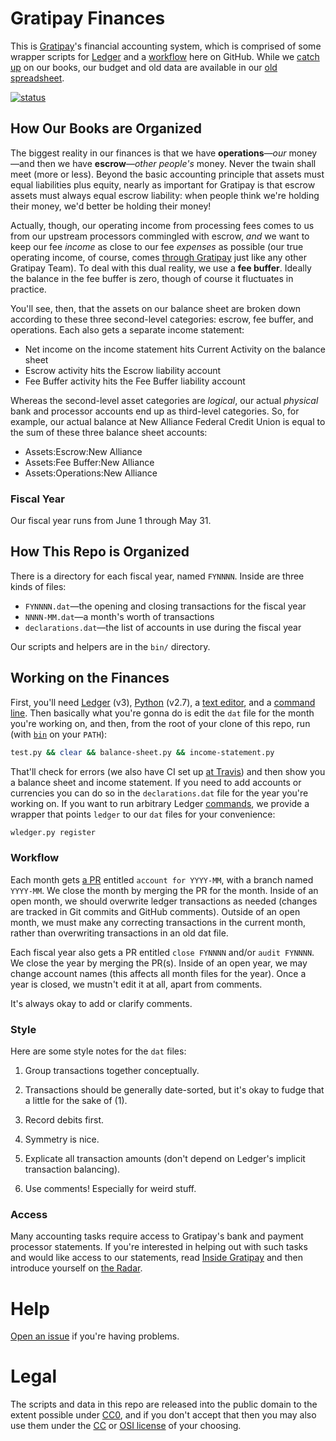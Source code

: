 # Gratipay Finances

This is [Gratipay](https://gratipay.com/)'s financial accounting system, which
is comprised of some wrapper scripts for [Ledger](http://ledger-cli.org/) and a
[workflow](#workflow) here on GitHub. While we [catch
up](https://github.com/gratipay/finances/issues/3) on our books, our budget and
old data are available in our [old
spreadsheet](https://docs.google.com/spreadsheets/d/1p3DpF9ZLEsViBx0685FwJaYN1vVScKVUgXHb2zyqXZg/edit).

[![status](https://api.travis-ci.org/gratipay/finances.svg)](https://travis-ci.org/gratipay/finances)


## How Our Books are Organized

The biggest reality in our finances is that we have **operations**&mdash;*our*
money&mdash;and then we have **escrow**&mdash;*other people's* money. Never the
twain shall meet (more or less). Beyond the basic accounting principle that
assets must equal liabilities plus equity, nearly as important for Gratipay is
that escrow assets must always equal escrow liability: when people think we're
holding their money, we'd better be holding their money!

Actually, though, our operating income from processing fees comes to us from
our upstream processors commingled with escrow, *and* we want to keep our fee
*income* as close to our fee *expenses* as possible (our true operating income,
of course, comes [through Gratipay](https://gratipay.com/Gratipay/) just like
any other Gratipay Team). To deal with this dual reality, we use a **fee
buffer**. Ideally the balance in the fee buffer is zero, though of course it
fluctuates in practice.

You'll see, then, that the assets on our balance sheet are broken down
according to these three second-level categories: escrow, fee buffer, and
operations. Each also gets a separate income statement:

 - Net income on the income statement hits Current Activity on the balance sheet
 - Escrow activity hits the Escrow liability account
 - Fee Buffer activity hits the Fee Buffer liability account

Whereas the second-level asset categories are *logical*, our actual *physical*
bank and processor accounts end up as third-level categories. So, for example,
our actual balance at New Alliance Federal Credit Union is equal to the sum of
these three balance sheet accounts:

 - Assets:Escrow:New Alliance
 - Assets:Fee Buffer:New Alliance
 - Assets:Operations:New Alliance


### Fiscal Year

Our fiscal year runs from June 1 through May 31.


## How This Repo is Organized

There is a directory for each fiscal year, named `FYNNNN`. Inside are three
kinds of files:

 - `FYNNNN.dat`&mdash;the opening and closing transactions for the fiscal year
 - `NNNN-MM.dat`&mdash;a month's worth of transactions
 - `declarations.dat`&mdash;the list of accounts in use during the fiscal year

Our scripts and helpers are in the `bin/` directory.


## Working on the Finances

First, you'll need [Ledger](http://ledger-cli.org/) (v3),
[Python](https://www.python.org/) (v2.7), a [text
editor](https://en.wikipedia.org/wiki/Text_editor), and a [command
line](https://en.wikipedia.org/wiki/Command-line_interface). Then basically
what you're gonna do is edit the `dat` file for the month you're working on,
and then, from the root of your clone of this repo, run (with
[`bin`](https://github.com/gratipay/finances/blob/master/bin/) on your `PATH`):

```bash
test.py && clear && balance-sheet.py && income-statement.py
```

That'll check for errors (we also have CI set up [at
Travis](https://travis-ci.org/gratipay/finances)) and then show you a balance
sheet and income statement. If you need to add accounts or currencies you can
do so in the `declarations.dat` file for the year you're working on. If you
want to run arbitrary Ledger
[commands](http://ledger-cli.org/3.0/doc/ledger3.html), we provide a wrapper
that points `ledger` to our `dat` files for your convenience:

```bash
wledger.py register
```


### Workflow

Each month gets [a PR](https://github.com/gratipay/finances/pulls) entitled
`account for YYYY-MM`, with a branch named `YYYY-MM`. We close the month by
merging the PR for the month. Inside of an open month, we should overwrite
ledger transactions as needed (changes are tracked in Git commits and GitHub
comments). Outside of an open month, we must make any correcting transactions
in the current month, rather than overwriting transactions in an old dat file.

Each fiscal year also gets a PR entitled `close FYNNNN` and/or `audit FYNNNN`.
We close the year by merging the PR(s). Inside of an open year, we may change
account names (this affects all month files for the year). Once a year is
closed, we mustn't edit it at all, apart from comments.

It's always okay to add or clarify comments.


### Style

Here are some style notes for the `dat` files:

 1. Group transactions together conceptually.

 1. Transactions should be generally date-sorted, but it's okay to fudge that a
    little for the sake of (1).

 1. Record debits first.

 1. Symmetry is nice.

 1. Explicate all transaction amounts (don't depend on Ledger's implicit
    transaction balancing).

 1. Use comments! Especially for weird stuff.


### Access

Many accounting tasks require access to Gratipay's bank and payment processor
statements. If you're interested in helping out with such tasks and would like
access to our statements, read [Inside Gratipay](http://inside.gratipay.com/)
and then introduce yourself on [the
Radar](http://inside.gratipay.com/howto/sweep-the-radar).


# Help

[Open an issue](https://github.com/gratipay/finances/issues/new) if you're having problems.


# Legal

The scripts and data in this repo are released into the public domain to the
extent possible under [CC0](http://creativecommons.org/publicdomain/zero/1.0/),
and if you don't accept that then you may also use them under the
[CC](https://creativecommons.org/licenses/) or [OSI
license](https://opensource.org/licenses) of your choosing.
